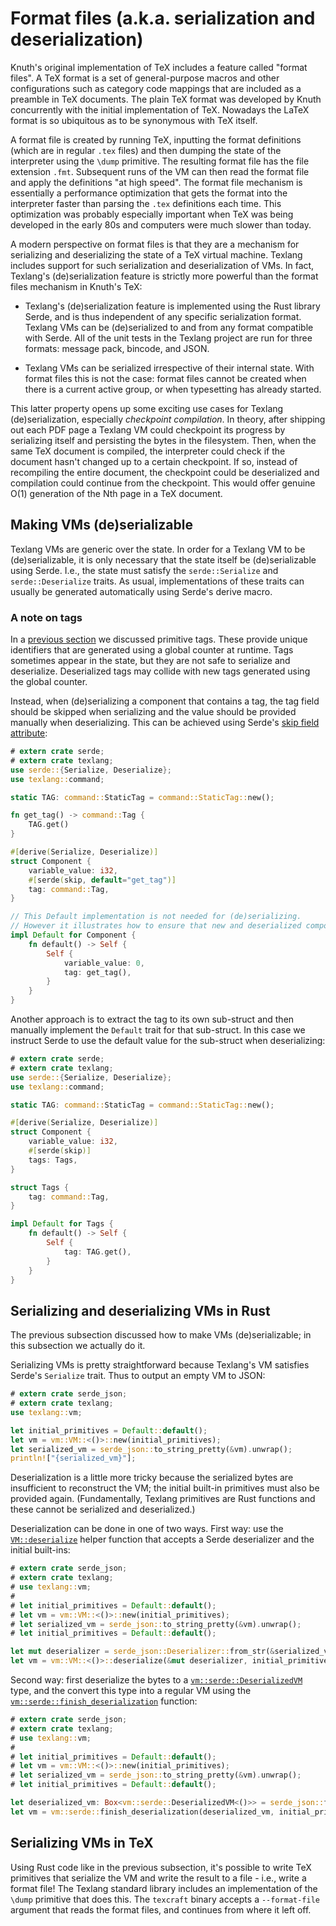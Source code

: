 # Format files (a.k.a. serialization and deserialization)

Knuth's original implementation of TeX includes a feature called "format files".
A TeX format is a set of general-purpose macros and other configurations such as category code mappings
    that are included as a preamble in TeX documents.
The plain TeX format was developed by Knuth concurrently with the initial implementation of TeX.
Nowadays the LaTeX format is so ubiquitous as to be synonymous with TeX itself.

A format file is created by running TeX, inputting the format definitions (which are in regular `.tex` files)
    and then dumping the state of the interpreter using the `\dump` primitive.
The resulting format file has the file extension `.fmt`.
Subsequent runs of the VM can then read the format file and apply the definitions "at high speed".
The format file mechanism is essentially a performance optimization that gets
    the format into the interpreter faster than parsing the `.tex` definitions each time.
This optimization was probably especially important when TeX was being developed in the early 80s
    and computers were much slower than today.

A modern perspective on format files is that they are a mechanism for serializing and
    deserializing the state of a TeX virtual machine.
Texlang includes support for such serialization and deserialization of VMs.
In fact, Texlang's (de)serialization feature is strictly more powerful than the
    format files mechanism in Knuth's TeX:

- Texlang's (de)serialization feature is implemented using the Rust library Serde,
    and is thus independent of any specific serialization format.
    Texlang VMs can be (de)serialized to and from any format compatible with Serde.
    All of the unit tests in the Texlang project are run for three formats:
        message pack, bincode, and JSON.

- Texlang VMs can be serialized irrespective of their internal state.
    With format files this is not the case:
        format files cannot be created when there is a current active group,
        or when typesetting has already started.

This latter property opens up some exciting use cases for Texlang (de)serialization,
    especially _checkpoint compilation_.
In theory, after shipping out each PDF page a Texlang VM could checkpoint its progress
    by serializing itself and persisting the bytes in the filesystem.
Then, when the same TeX document is compiled,
    the interpreter could check if the document hasn't changed up to a certain checkpoint.
If so, instead of recompiling the entire document, the checkpoint could
    be deserialized and compilation could continue from the checkpoint.
This would offer genuine O(1) generation of the Nth page in a TeX document.

## Making VMs (de)serializable

Texlang VMs are generic over the state.
In order for a Texlang VM to be (de)serializable, it is only necessary
    that the state itself be (de)serializable using Serde.
I.e., the state must satisfy the `serde::Serialize` and `serde::Deserialize` traits.
As usual, implementations of these traits can usually be generated automatically using Serde's derive macro.

### A note on tags

In a [previous section](05-primtive-tags.md) we discussed primitive tags.
These provide unique identifiers that are generated using a global counter at runtime.
Tags sometimes appear in the state, but they are not safe to serialize and deserialize.
Deserialized tags may collide with new tags generated using the global counter.

Instead, when (de)serializing a component that contains a tag,
    the tag field should be skipped when serializing
    and the value should be provided manually when deserializing.
This can be achieved using Serde's [skip field attribute](https://serde.rs/field-attrs.html#skip):

```rust
# extern crate serde;
# extern crate texlang;
use serde::{Serialize, Deserialize};
use texlang::command;

static TAG: command::StaticTag = command::StaticTag::new();

fn get_tag() -> command::Tag {
    TAG.get()
}

#[derive(Serialize, Deserialize)]
struct Component {
    variable_value: i32,
    #[serde(skip, default="get_tag")]
    tag: command::Tag,
}

// This Default implementation is not needed for (de)serializing.
// However it illustrates how to ensure that new and deserialized components have the same tag.
impl Default for Component {
    fn default() -> Self {
        Self {
            variable_value: 0,
            tag: get_tag(),
        }
    }
}
```

Another approach is to extract the tag to its own sub-struct
    and then manually implement the `Default` trait for that sub-struct.
In this case we instruct Serde to use the default value for the sub-struct when deserializing:

```rust
# extern crate serde;
# extern crate texlang;
use serde::{Serialize, Deserialize};
use texlang::command;

static TAG: command::StaticTag = command::StaticTag::new();

#[derive(Serialize, Deserialize)]
struct Component {
    variable_value: i32,
    #[serde(skip)]
    tags: Tags,
}

struct Tags {
    tag: command::Tag,
}

impl Default for Tags {
    fn default() -> Self {
        Self {
            tag: TAG.get(),
        }
    }
}
```

## Serializing and deserializing VMs in Rust

The previous subsection discussed how to make VMs (de)serializable;
    in this subsection we actually do it.

Serializing VMs is pretty straightforward because Texlang's VM satisfies Serde's
    `Serialize` trait.
Thus to output an empty VM to JSON:

```rust
# extern crate serde_json;
# extern crate texlang;
use texlang::vm;

let initial_primitives = Default::default();
let vm = vm::VM::<()>::new(initial_primitives);
let serialized_vm = serde_json::to_string_pretty(&vm).unwrap();
println!["{serialized_vm}"];
```

Deserialization is a little more tricky because the serialized bytes
    are insufficient to reconstruct the VM;
    the initial built-in primitives must also be provided again.
(Fundamentally, Texlang primitives are Rust functions and these cannot be serialized and deserialized.)

Deserialization can be done in one of two ways.
First way: use the [`VM::deserialize`]() helper function that
    accepts a Serde deserializer and the initial built-ins:

```rust
# extern crate serde_json;
# extern crate texlang;
# use texlang::vm;
#
# let initial_primitives = Default::default();
# let vm = vm::VM::<()>::new(initial_primitives);
# let serialized_vm = serde_json::to_string_pretty(&vm).unwrap();
# let initial_primitives = Default::default();

let mut deserializer = serde_json::Deserializer::from_str(&serialized_vm);
let vm = vm::VM::<()>::deserialize(&mut deserializer, initial_primitives);
```

Second way: first deserialize the bytes to a [`vm::serde::DeserializedVM`]() type,
    and the convert this type into a regular VM using the [`vm::serde::finish_deserialization`]() function:

```rust
# extern crate serde_json;
# extern crate texlang;
# use texlang::vm;
#
# let initial_primitives = Default::default();
# let vm = vm::VM::<()>::new(initial_primitives);
# let serialized_vm = serde_json::to_string_pretty(&vm).unwrap();
# let initial_primitives = Default::default();

let deserialized_vm: Box<vm::serde::DeserializedVM<()>> = serde_json::from_str(&serialized_vm).unwrap();
let vm = vm::serde::finish_deserialization(deserialized_vm, initial_primitives);
```


## Serializing VMs in TeX

Using Rust code like in the previous subsection,
    it's possible to write TeX primitives that serialize the VM and write the result to a file -
    i.e., write a format file!
The Texlang standard library includes an implementation of the `\dump` primitive that does this.
The `texcraft` binary accepts a `--format-file` argument that reads the format files,
    and continues from where it left off.
